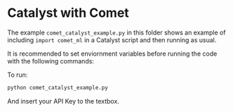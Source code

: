 # Catalyst with Comet

The example `comet_catalyst_example.py` in this folder shows an example of including `import comet_ml` in a Catalyst script and then running as usual.

It is recommended to set enviornment variables before running the code with the following commands:

To run:

```python
python comet_catalyst_example.py
```

And insert your API Key to the textbox.
